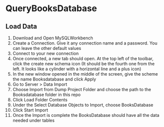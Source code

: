 # QueryBooksDatabase

## Load Data
1. Download and Open MySQLWorkbench
2. Create a Connection. Give it any connection name and a password. You can leave the other default values
3. Connect to your new connection
4. Once connected, a new tab should open. At the top left of the toolbar, click the create new schema icon (It should be the fourth one from the left. It looks like a cylinder with a horizontal line and a plus icon)
5. In the new window opened in the middle of the screen, give the scheme the name Booksdatabase and click Apply
3. Go to Server > Data Import
4. Choose Import from Dump Project Folder and choose the path to the Booksdatabase folder in this repo
5. Click Load Folder Contents
6. Under the Select Database Objects to Import, choose BooksDatabase
7. Click Start Import
8. Once the Import is complete the BooksDatabase should have all the data needed under tables